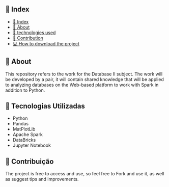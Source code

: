 
## 📜 Index
- [📜 Index](#-índice)
- [📝 About](#-sobre)
- [👾 technologies used](#-tecnologias-utilizadas)
- [💞 Contribution](#-contribuição)
- [💻 How to download the project](#-como-baixar-o-projeto)


## 📝 About
This repository refers to the work for the Database II subject. The work will be developed by a pair, it will contain shared knowledge that will be applied to analyzing databases on the Web-based platform to work with Spark in addition to Python.


## 👾 Tecnologias Utilizadas 
- Python 
- Pandas 
- MatPlotLib
- Apache Spark
- DataBricks
- Jupyter Notebook

## 💞 Contribuição

 The project is free to access and use, so feel free to Fork and use it, as well as suggest tips and improvements.
  

